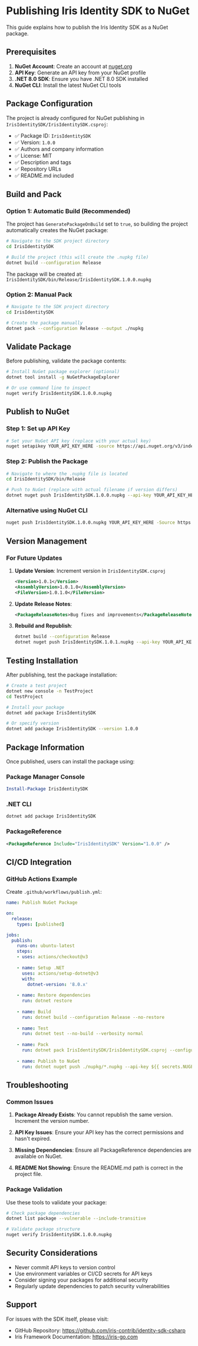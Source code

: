 # Publishing Iris Identity SDK to NuGet

This guide explains how to publish the Iris Identity SDK as a NuGet package.

## Prerequisites

1. **NuGet Account**: Create an account at [nuget.org](https://www.nuget.org/)
2. **API Key**: Generate an API key from your NuGet profile
3. **.NET 8.0 SDK**: Ensure you have .NET 8.0 SDK installed
4. **NuGet CLI**: Install the latest NuGet CLI tools

## Package Configuration

The project is already configured for NuGet publishing in `IrisIdentitySDK/IrisIdentitySDK.csproj`:

- ✅ Package ID: `IrisIdentitySDK`
- ✅ Version: `1.0.0`
- ✅ Authors and company information
- ✅ License: MIT
- ✅ Description and tags
- ✅ Repository URLs
- ✅ README.md included

## Build and Pack

### Option 1: Automatic Build (Recommended)

The project has `GeneratePackageOnBuild` set to `true`, so building the project automatically creates the NuGet package:

```bash
# Navigate to the SDK project directory
cd IrisIdentitySDK

# Build the project (this will create the .nupkg file)
dotnet build --configuration Release
```

The package will be created at: `IrisIdentitySDK/bin/Release/IrisIdentitySDK.1.0.0.nupkg`

### Option 2: Manual Pack

```bash
# Navigate to the SDK project directory
cd IrisIdentitySDK

# Create the package manually
dotnet pack --configuration Release --output ./nupkg
```

## Validate Package

Before publishing, validate the package contents:

```bash
# Install NuGet package explorer (optional)
dotnet tool install -g NuGetPackageExplorer

# Or use command line to inspect
nuget verify IrisIdentitySDK.1.0.0.nupkg
```

## Publish to NuGet

### Step 1: Set up API Key

```bash
# Set your NuGet API key (replace with your actual key)
nuget setapikey YOUR_API_KEY_HERE -source https://api.nuget.org/v3/index.json
```

### Step 2: Publish the Package

```bash
# Navigate to where the .nupkg file is located
cd IrisIdentitySDK/bin/Release

# Push to NuGet (replace with actual filename if version differs)
dotnet nuget push IrisIdentitySDK.1.0.0.nupkg --api-key YOUR_API_KEY_HERE --source https://api.nuget.org/v3/index.json
```

### Alternative using NuGet CLI

```bash
nuget push IrisIdentitySDK.1.0.0.nupkg YOUR_API_KEY_HERE -Source https://api.nuget.org/v3/index.json
```

## Version Management

### For Future Updates

1. **Update Version**: Increment version in `IrisIdentitySDK.csproj`
   ```xml
   <Version>1.0.1</Version>
   <AssemblyVersion>1.0.1.0</AssemblyVersion>
   <FileVersion>1.0.1.0</FileVersion>
   ```

2. **Update Release Notes**:
   ```xml
   <PackageReleaseNotes>Bug fixes and improvements</PackageReleaseNotes>
   ```

3. **Rebuild and Republish**:
   ```bash
   dotnet build --configuration Release
   dotnet nuget push IrisIdentitySDK.1.0.1.nupkg --api-key YOUR_API_KEY_HERE --source https://api.nuget.org/v3/index.json
   ```

## Testing Installation

After publishing, test the package installation:

```bash
# Create a test project
dotnet new console -n TestProject
cd TestProject

# Install your package
dotnet add package IrisIdentitySDK

# Or specify version
dotnet add package IrisIdentitySDK --version 1.0.0
```

## Package Information

Once published, users can install the package using:

### Package Manager Console
```powershell
Install-Package IrisIdentitySDK
```

### .NET CLI
```bash
dotnet add package IrisIdentitySDK
```

### PackageReference
```xml
<PackageReference Include="IrisIdentitySDK" Version="1.0.0" />
```

## CI/CD Integration

### GitHub Actions Example

Create `.github/workflows/publish.yml`:

```yaml
name: Publish NuGet Package

on:
  release:
    types: [published]

jobs:
  publish:
    runs-on: ubuntu-latest
    steps:
    - uses: actions/checkout@v3
    
    - name: Setup .NET
      uses: actions/setup-dotnet@v3
      with:
        dotnet-version: '8.0.x'
    
    - name: Restore dependencies
      run: dotnet restore
    
    - name: Build
      run: dotnet build --configuration Release --no-restore
    
    - name: Test
      run: dotnet test --no-build --verbosity normal
    
    - name: Pack
      run: dotnet pack IrisIdentitySDK/IrisIdentitySDK.csproj --configuration Release --no-build --output ./nupkg
    
    - name: Publish to NuGet
      run: dotnet nuget push ./nupkg/*.nupkg --api-key ${{ secrets.NUGET_API_KEY }} --source https://api.nuget.org/v3/index.json
```

## Troubleshooting

### Common Issues

1. **Package Already Exists**: You cannot republish the same version. Increment the version number.

2. **API Key Issues**: Ensure your API key has the correct permissions and hasn't expired.

3. **Missing Dependencies**: Ensure all PackageReference dependencies are available on NuGet.

4. **README Not Showing**: Ensure the README.md path is correct in the project file.

### Package Validation

Use these tools to validate your package:

```bash
# Check package dependencies
dotnet list package --vulnerable --include-transitive

# Validate package structure
nuget verify IrisIdentitySDK.1.0.0.nupkg
```

## Security Considerations

- Never commit API keys to version control
- Use environment variables or CI/CD secrets for API keys
- Consider signing your packages for additional security
- Regularly update dependencies to patch security vulnerabilities

## Support

For issues with the SDK itself, please visit:
- GitHub Repository: https://github.com/iris-contrib/identity-sdk-csharp
- Iris Framework Documentation: https://iris-go.com
